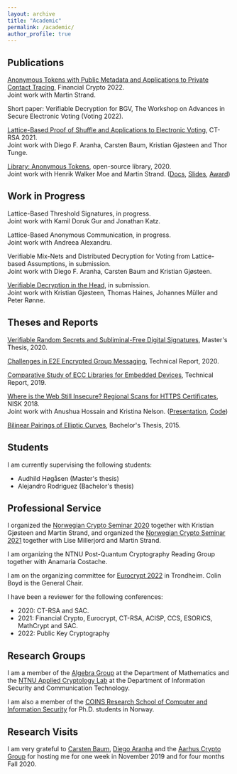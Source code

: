 ```yaml
---
layout: archive
title: "Academic"
permalink: /academic/
author_profile: true
---
```


## Publications

[Anonymous Tokens with Public Metadata and Applications to Private Contact Tracing](https://eprint.iacr.org/2021/203.pdf), Financial Crypto 2022.\
Joint work with Martin Strand.

Short paper: Verifiable Decryption for BGV, The Workshop on Advances in Secure Electronic Voting (Voting 2022).

[Lattice-Based Proof of Shuffle and Applications to Electronic Voting](https://eprint.iacr.org/2021/338.pdf), CT-RSA 2021.\
Joint work with Diego F. Aranha, Carsten Baum, Kristian Gjøsteen and Thor Tunge.

[Library: Anonymous Tokens](https://github.com/HenrikWM/anonymous-tokens), open-source library, 2020.\
Joint work with Henrik Walker Moe and Martin Strand. ([Docs](https://github.com/HenrikWM/anonymous-tokens/wiki), [Slides](https://tjerandsilde.no/files/Anonym-Smittesporing.pdf),
[Award](https://www.datatilsynet.no/aktuelt/aktuelle-nyheter-2021/pris-for-innebygd-personvern-til-anonyme-tokens))

## Work in Progress

Lattice-Based Threshold Signatures, in progress.\
Joint work with Kamil Doruk Gur and Jonathan Katz.

Lattice-Based Anonymous Communication, in progress.\
Joint work with Andreea Alexandru.

Verifiable Mix-Nets and Distributed Decryption for Voting from Lattice-based Assumptions, in submission.\
Joint work with Diego F. Aranha, Carsten Baum and Kristian Gjøsteen.

[Verifiable Decryption in the Head](https://eprint.iacr.org/2021/558.pdf), in submission.\
Joint work with Kristian Gjøsteen, Thomas Haines, Johannes Müller and Peter Rønne.

## Theses and Reports

[Verifiable Random Secrets and Subliminal-Free Digital Signatures](https://tjerandsilde.no/files/Master_Thesis.pdf), Master's Thesis, 2020.

[Challenges in E2E Encrypted Group Messaging](https://tjerandsilde.no/files/GroupMessagingReport.pdf), Technical Report, 2020.

[Comparative Study of ECC Libraries for Embedded Devices](https://tjerandsilde.no/files/Comparative-Study-of-ECC-Libraries-for-Embedded-Devices.pdf), Technical Report, 2019.

[Where is the Web Still Insecure? Regional Scans for HTTPS Certificates](https://tjerandsilde.no/files/Where_is_the_web_still_insecure__Regional_scans_for_HTTPS_certificates.pdf), NISK 2018.\
Joint work with Anushua Hossain and Kristina Nelson. ([Presentation](https://tjerandsilde.no/files/NISK_presentation.pdf), [Code](https://github.com/tjesi/security-scan))

[Bilinear Pairings of Elliptic Curves](https://tjerandsilde.no/files/Bachelor_Thesis.pdf), Bachelor's Thesis, 2015.

## Students

I am currently supervising the following students:
- Audhild Høgåsen (Master's thesis)
- Alejandro Rodriguez (Bachelor's thesis)

## Professional Service
I organized the [Norwegian Crypto Seminar 2020](https://wiki.math.ntnu.no/nks/nks20) together with Kristian Gjøsteen and Martin Strand, and organized the [Norwegian Crypto Seminar 2021](https://wiki.math.ntnu.no/nks/nks21) together with Lise Millerjord and Martin Strand.

I am organizing the NTNU Post-Quantum Cryptography Reading Group together with Anamaria Costache.

I am on the organizing committee for [Eurocrypt 2022](https://eurocrypt.iacr.org/2022) in Trondheim. Colin Boyd is the General Chair.

 I have been a reviewer for the following conferences:
 - 2020: CT-RSA and SAC.
 - 2021: Financial Crypto, Eurocrypt, CT-RSA, ACISP, CCS, ESORICS, MathCrypt and SAC.
 - 2022: Public Key Cryptography

## Research Groups
I am a member of the [Algebra Group](https://www.ntnu.edu/imf/research/algebra) at the Department of Mathematics and the [NTNU Applied Cryptology Lab](https://www.ntnu.edu/iik/nacl-lab) at the Department of Information Security and Communication Technology.

I am also a member of the [COINS Research School of Computer and Information Security](https://coinsrs.no) for Ph.D. students in Norway.

## Research Visits
I am very grateful to [Carsten Baum](http://www.carstenbaum.com), [Diego Aranha](https://sites.google.com/site/dfaranha) and the [Aarhus Crypto Group](https://users-cs.au.dk/orlandi/cryptogroup) for hosting me for one week in November 2019 and for four months Fall 2020.

